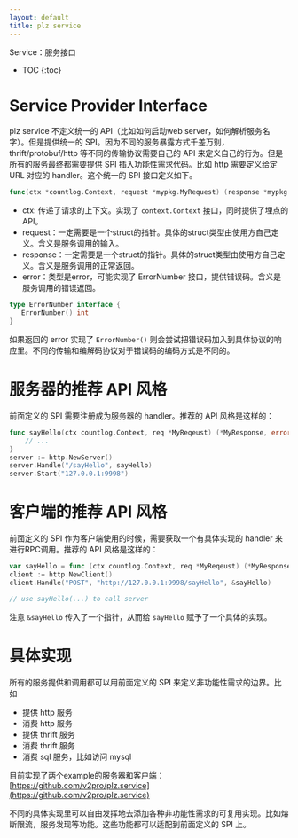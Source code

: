 ```yaml
---
layout: default
title: plz service
---
```


Service：服务接口

* TOC
{:toc}

# Service Provider Interface

plz service 不定义统一的 API（比如如何启动web server，如何解析服务名字）。但是提供统一的 SPI。因为不同的服务暴露方式千差万别，thrift/protobuf/http 等不同的传输协议需要自己的 API 来定义自己的行为。但是所有的服务最终都需要提供 SPI 插入功能性需求代码。比如 http 需要定义给定 URL 对应的 handler。这个统一的 SPI 接口定义如下。

```go
func(ctx *countlog.Context, request *mypkg.MyRequest) (response *mypkg.MyResponse, err error)
```

* ctx: 传递了请求的上下文。实现了 `context.Context` 接口，同时提供了埋点的 API。
* request：一定需要是一个struct的指针。具体的struct类型由使用方自己定义。含义是服务调用的输入。
* response：一定需要是一个struct的指针。具体的struct类型由使用方自己定义。含义是服务调用的正常返回。
* error：类型是error，可能实现了 ErrorNumber 接口，提供错误码。含义是服务调用的错误返回。

```go
type ErrorNumber interface {
   ErrorNumber() int
}
```

如果返回的 error 实现了 `ErrorNumber()` 则会尝试把错误码加入到具体协议的响应里。不同的传输和编解码协议对于错误码的编码方式是不同的。

# 服务器的推荐 API 风格

前面定义的 SPI 需要注册成为服务器的 handler。推荐的 API 风格是这样的：

```go
func sayHello(ctx countlog.Context, req *MyReqeust) (*MyResponse, error) {
	// ...
}
server := http.NewServer()
server.Handle("/sayHello", sayHello)
server.Start("127.0.0.1:9998")
```

# 客户端的推荐 API 风格

前面定义的 SPI 作为客户端使用的时候，需要获取一个有具体实现的 handler 来进行RPC调用。推荐的 API 风格是这样的：

```go
var sayHello = func (ctx countlog.Context, req *MyReqeust) (*MyResponse, error)
client := http.NewClient()
client.Handle("POST", "http://127.0.0.1:9998/sayHello", &sayHello)

// use sayHello(...) to call server
```

注意 `&sayHello` 传入了一个指针，从而给 `sayHello` 赋予了一个具体的实现。

# 具体实现

所有的服务提供和调用都可以用前面定义的 SPI 来定义非功能性需求的边界。比如

* 提供 http 服务
* 消费 http 服务
* 提供 thrift 服务
* 消费 thrift 服务
* 消费 sql 服务，比如访问 mysql

目前实现了两个example的服务器和客户端：[https://github.com/v2pro/plz.service](https://github.com/v2pro/plz.service)

不同的具体实现里可以自由发挥地去添加各种非功能性需求的可复用实现。比如熔断限流，服务发现等功能。这些功能都可以适配到前面定义的 SPI 上。
